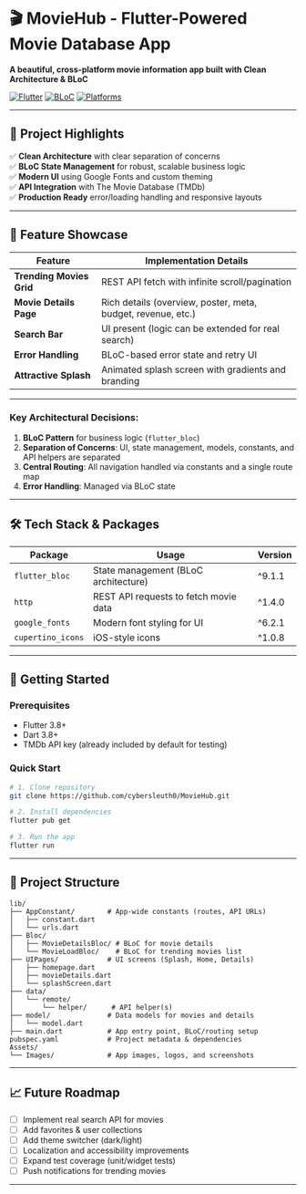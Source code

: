 
# 🎬 MovieHub - Flutter-Powered Movie Database App

**A beautiful, cross-platform movie information app built with Clean Architecture & BLoC**

[![Flutter](https://img.shields.io/badge/Flutter-3.8+-blue?logo=flutter)](https://flutter.dev)
[![BLoC](https://img.shields.io/badge/State%20Management-BLoC-5AC1F1)](https://bloclibrary.dev)
[![Platforms](https://img.shields.io/badge/Platforms-Android%20%7C%20iOS%20%7C%20Web%20%7C%20Desktop-9cf)](https://flutter.dev/multi-platform)

---

## 🎯 Project Highlights

✅ **Clean Architecture** with clear separation of concerns  
✅ **BLoC State Management** for robust, scalable business logic  
✅ **Modern UI** using Google Fonts and custom theming  
✅ **API Integration** with The Movie Database (TMDb)  
✅ **Production Ready** error/loading handling and responsive layouts  

---

## 📱 Feature Showcase

| Feature                 | Implementation Details                                             |
|-------------------------|-------------------------------------------------------------------|
| **Trending Movies Grid**| REST API fetch with infinite scroll/pagination                    |
| **Movie Details Page**  | Rich details (overview, poster, meta, budget, revenue, etc.)      |
| **Search Bar**          | UI present (logic can be extended for real search)                |
| **Error Handling**      | BLoC-based error state and retry UI                               |
| **Attractive Splash**   | Animated splash screen with gradients and branding                |

---



### Key Architectural Decisions:
1. **BLoC Pattern** for business logic (`flutter_bloc`)
2. **Separation of Concerns**: UI, state management, models, constants, and API helpers are separated
3. **Central Routing**: All navigation handled via constants and a single route map
4. **Error Handling**: Managed via BLoC state


---

## 🛠️ Tech Stack & Packages

| Package             | Usage                                      | Version    |
|---------------------|--------------------------------------------|------------|
| `flutter_bloc`      | State management (BLoC architecture)       | ^9.1.1     |
| `http`              | REST API requests to fetch movie data      | ^1.4.0     |
| `google_fonts`      | Modern font styling for UI                 | ^6.2.1     |
| `cupertino_icons`   | iOS-style icons                            | ^1.0.8     |

---

## 🚀 Getting Started

### Prerequisites
- Flutter 3.8+
- Dart 3.8+
- TMDb API key (already included by default for testing)

### Quick Start
```bash
# 1. Clone repository
git clone https://github.com/cybersleuth0/MovieHub.git

# 2. Install dependencies
flutter pub get

# 3. Run the app
flutter run
```

---

## 📂 Project Structure

```
lib/
├── AppConstant/        # App-wide constants (routes, API URLs)
│   ├── constant.dart
│   └── urls.dart
├── Bloc/
│   ├── MovieDetailsBloc/ # BLoC for movie details
│   └── MovieLoadBloc/    # BLoC for trending movies list
├── UIPages/            # UI screens (Splash, Home, Details)
│   ├── homepage.dart
│   ├── movieDetails.dart
│   └── splashScreen.dart
├── data/
│   └── remote/
│       └── helper/      # API helper(s)
├── model/              # Data models for movies and details
│   └── model.dart
├── main.dart           # App entry point, BLoC/routing setup
pubspec.yaml            # Project metadata & dependencies
Assets/
└── Images/             # App images, logos, and screenshots
```

---

## 📈 Future Roadmap

- [ ] Implement real search API for movies
- [ ] Add favorites & user collections
- [ ] Add theme switcher (dark/light)
- [ ] Localization and accessibility improvements
- [ ] Expand test coverage (unit/widget tests)
- [ ] Push notifications for trending movies

---
